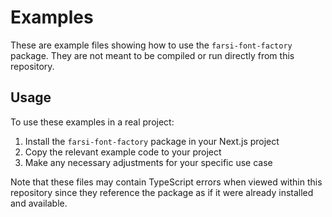 
# Examples

These are example files showing how to use the `farsi-font-factory` package. They are not meant to be compiled or run directly from this repository.

## Usage

To use these examples in a real project:

1. Install the `farsi-font-factory` package in your Next.js project
2. Copy the relevant example code to your project
3. Make any necessary adjustments for your specific use case

Note that these files may contain TypeScript errors when viewed within this repository since they reference the package as if it were already installed and available.
